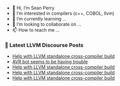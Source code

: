 - 👋 Hi, I’m Sean Perry
- 👀 I’m interested in compilers (c++, COBOL, llvm)
- 🌱 I’m currently learning ...
- 💞️ I’m looking to collaborate on ...
- 📫 How to reach me ...

<!---
s66perry/s66perry is a ✨ special ✨ repository because its `README.md` (this file) appears on your GitHub profile.
You can click the Preview link to take a look at your changes.
--->
### 📕 Latest LLVM Discourse Posts

<!-- DISCOURSE-LLVM:START -->
- [Help with LLVM standalone cross-compiler build](https://discourse.llvm.org/t/help-with-llvm-standalone-cross-compiler-build/66973#post_4)
- [AVR bot seems to be having trouble](https://discourse.llvm.org/t/avr-bot-seems-to-be-having-trouble/66949#post_2)
- [Help with LLVM standalone cross-compiler build](https://discourse.llvm.org/t/help-with-llvm-standalone-cross-compiler-build/66973#post_3)
- [Help with LLVM standalone cross-compiler build](https://discourse.llvm.org/t/help-with-llvm-standalone-cross-compiler-build/66973#post_2)
- [Help with LLVM standalone cross-compiler build](https://discourse.llvm.org/t/help-with-llvm-standalone-cross-compiler-build/66973#post_1)
<!-- DISCOURSE-LLVM:END -->
